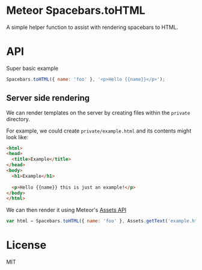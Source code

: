 Meteor Spacebars.toHTML
=======================

A simple helper function to assist with rendering spacebars to HTML.

# API

Super basic example

```js
Spacebars.toHTML({ name: 'foo' }, '<p>Hello {{name}}</p>');
```

## Server side rendering

We can render templates on the server by creating files within the `private` directory.

For example, we could create `private/example.html` and its contents might look like:

```html
<html>
<head>
  <title>Example</title>
</head>
<body>
  <h1>Example</h1>
  
  <p>Hello {{name}} this is just an example!</p>
</body>
</html>
```

We can then render it using Meteor's [Assets API](http://docs.meteor.com/#assets)

```js
var html = Spacebars.toHTML({ name: 'foo' }, Assets.getText('example.html'));
```

# License

MIT
